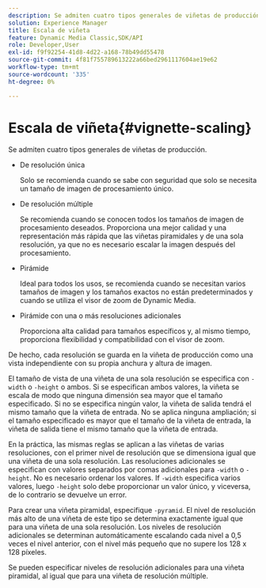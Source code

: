 ```yaml
---
description: Se admiten cuatro tipos generales de viñetas de producción.
solution: Experience Manager
title: Escala de viñeta
feature: Dynamic Media Classic,SDK/API
role: Developer,User
exl-id: f9f92254-41d8-4d22-a168-78b49dd55478
source-git-commit: 4f81f755789613222a66bed2961117604ae19e62
workflow-type: tm+mt
source-wordcount: '335'
ht-degree: 0%

---
```


# Escala de viñeta{#vignette-scaling}

Se admiten cuatro tipos generales de viñetas de producción.

* De resolución única

  Solo se recomienda cuando se sabe con seguridad que solo se necesita un tamaño de imagen de procesamiento único.
* De resolución múltiple

  Se recomienda cuando se conocen todos los tamaños de imagen de procesamiento deseados. Proporciona una mejor calidad y una representación más rápida que las viñetas piramidales y de una sola resolución, ya que no es necesario escalar la imagen después del procesamiento.
* Pirámide

  Ideal para todos los usos, se recomienda cuando se necesitan varios tamaños de imagen y los tamaños exactos no están predeterminados y cuando se utiliza el visor de zoom de Dynamic Media.
* Pirámide con una o más resoluciones adicionales

  Proporciona alta calidad para tamaños específicos y, al mismo tiempo, proporciona flexibilidad y compatibilidad con el visor de zoom.

De hecho, cada resolución se guarda en la viñeta de producción como una vista independiente con su propia anchura y altura de imagen.

El tamaño de vista de una viñeta de una sola resolución se especifica con `-width` o `-height` o ambos. Si se especifican ambos valores, la viñeta se escala de modo que ninguna dimensión sea mayor que el tamaño especificado. Si no se especifica ningún valor, la viñeta de salida tendrá el mismo tamaño que la viñeta de entrada. No se aplica ninguna ampliación; si el tamaño especificado es mayor que el tamaño de la viñeta de entrada, la viñeta de salida tiene el mismo tamaño que la viñeta de entrada.

En la práctica, las mismas reglas se aplican a las viñetas de varias resoluciones, con el primer nivel de resolución que se dimensiona igual que una viñeta de una sola resolución. Las resoluciones adicionales se especifican con valores separados por comas adicionales para `-width` o `-height`. No es necesario ordenar los valores. If `-width` especifica varios valores, luego `-height` solo debe proporcionar un valor único, y viceversa, de lo contrario se devuelve un error.

Para crear una viñeta piramidal, especifique `-pyramid`. El nivel de resolución más alto de una viñeta de este tipo se determina exactamente igual que para una viñeta de una sola resolución. Los niveles de resolución adicionales se determinan automáticamente escalando cada nivel a 0,5 veces el nivel anterior, con el nivel más pequeño que no supere los 128 x 128 píxeles.

Se pueden especificar niveles de resolución adicionales para una viñeta piramidal, al igual que para una viñeta de resolución múltiple.
